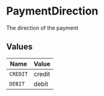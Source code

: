 # PaymentDirection

The direction of the payment


## Values

| Name     | Value    |
| -------- | -------- |
| `CREDIT` | credit   |
| `DEBIT`  | debit    |